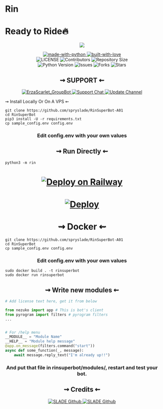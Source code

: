 # Rin
# Ready to Ride🔥

<p align="center">
 <img src="https://telegra.ph/file/c83549257099febca7349.jpg">
</p>
<p align="center">
    <a href="https://python.org">
        <img src="http://forthebadge.com/images/badges/made-with-python.svg" alt="made-with-python">
    </a>
    <a href="https://GitHub.com/spryslade">
        <img src="http://ForTheBadge.com/images/badges/built-with-love.svg" alt="built-with-love">
    </a> <br>
    <img src="https://img.shields.io/github/license/spryslade/RinSuperBot-A01?style=for-the-badge&logo=appveyor" alt="LICENSE">
    <img src="https://img.shields.io/github/contributors/spryslade/RinSuperBot-A01?style=for-the-badge&logo=appveyor" alt="Contributors">
    <img src="https://img.shields.io/github/repo-size/spryslade/RinSuperBot-A01?style=for-the-badge&logo=appveyor" alt="Repository Size"> <br>
    <img src="https://img.shields.io/badge/python-3.9-green?style=for-the-badge&logo=appveyor" alt="Python Version">
    <img src="https://img.shields.io/github/issues/spryslade/RinSuperBot-A01?style=for-the-badge&logo=appveyor" alt="Issues">
    <img src="https://img.shields.io/github/forks/spryslade/RinSuperBot-A01?style=for-the-badge&logo=appveyor" alt="Forks">
    <img src="https://img.shields.io/github/stars/spryslade/RinSuperBot-A01?style=for-the-badge&logo=appveyor" alt="Stars">
</p>


<h2 align="center">
    ⇝ SUPPORT ⇜
</h2>

<p align="center">
<a href= "https://t.me/RinSuperBot"> <img src="https://img.shields.io/badge/RinSuper-Bot-saffron?style=for-the-badge&logo=telegram" alt=ErzaScarlet_GroupBot on Telegram" /> </a>
<a href= "https://t.me/AstorSupport"> <img src="https://img.shields.io/badge/Powered_by_Astor-red?style=for-the-badge&logo=telegram" alt="Support Chat" /> </a>
<a href="https://t.me/DarkkkCarnage"> <img src="https://img.shields.io/badge/DarkkkCarnage-Channel-orange?style=for-the-badge&logo=telegram" alt="Update Channel" /> </a>
</p>

 ⇝ Install Locally Or On A VPS ⇜
</h2>

```console
git clone https://github.com/spryslade/RinSuperBot-A01
cd RinSuperBot
pip3 install -U -r requirements.txt
cp sample_config.env config.env
```

<h3 align="center">
    Edit <b>config.env</b> with your own values
</h3>

<h2 align="center">
   ⇝ Run Directly ⇜
</h2>

```console
python3 -m rin
```
<h1>
    <p align="center">
        <a href="https://railway.app/new/template?template=https%3A%2F%2Fgithub.com%2Frozari0%2FRinSuperBot&plugins=mongodb&envs=BOT_TOKEN%2CAPI_ID%2CAPI_HASH%2CSUDO_USERS_ID%2CLOG_GROUP_ID%2CGBAN_LOG_GROUP_ID%2CWELCOME_DELAY_KICK_SEC%2CARQ_API_URL%2CMESSAGE_DUMP_CHAT%2CARQ_API_KEY%2CRSS_DELAY&optionalEnvs=SESSION_STRING%2CUSERBOT_PREFIX&BOT_TOKENDesc=Obtain+a+Telegram+bot+token+by+contacting+%40BotFather&API_IDDesc=API_ID+of+your+Telegram+Account+my.telegram.org%2Fapps&API_HASHDesc=API_HASH+of+your+Telegram+Account+my.telegram.org%2Fapps&SUDO_USERS_IDDesc=Sudo+users+have+full+access+to+everythin%2C+don%27t+trust+anyone...+ex%3A-+123456+654311+123456&LOG_GROUP_IDDesc=For+logs+channel+to+note+down+important+bot+level+events%2C+recommend+to+make+this+public.+ex%3A+%27-123456%27&GBAN_LOG_GROUP_IDDesc=gban+logs.+ex%3A+%27-123456%27&WELCOME_DELAY_KICK_SECDesc=Welcome+Delay+Kick+Sec&ARQ_API_URLDesc=For+Music+Downloading+And+Many+More+Things...+Don%27t+change+this+value&MESSAGE_DUMP_CHATDesc=Chat_id+of+the+group+where+useless+things+will+go&ARQ_API_KEYDesc=Get+this+from+%40ARQRobot.&RSS_DELAYDesc=Delay+in+which+RSS+will+send+updates+in+chat&PM_PERMITDesc=Pm+permit%2C+fill+1+to+enable+or+0+to+disable+it.&WELCOME_DELAY_KICK_SECDefault=300&ARQ_API_URLDefault=https%3A%2F%2Fthearq.tech&LOG_MENTIONSDefault=1&RSS_DELAYDefault=300">
            <img src="https://railway.app/button.svg" alt="Deploy on Railway">
        </a>
    </p>
</h1>
</h1>

<h1>
    <p align="center">
        <a href="https://heroku.com/deploy?template=https://github.com/spryslade/RinSuperBot-A01">
            <img src="https://www.herokucdn.com/deploy/button.svg" alt="Deploy">
        </a>
    </p>
</h1>

<h1 align="center">
   ⇝ Docker ⇜
</h1>

```console
git clone https://github.com/spryslade/RinSuperBot-A01
cd RinSuperBot
cp sample_config.env config.env
```
<h3 align="center">
    Edit <b> config.env </b> with your own values
</h3>

```console
sudo docker build . -t rinsuperbot
sudo docker run rinsuperbot
```

<h2 align="center">
   ⇝ Write new modules ⇜
</h2>

```py
# Add license text here, get it from below

from nezuko import app # This is bot's client
from pyrogram import filters # pyrogram filters
...


# For /help menu
__MODULE__ = "Module Name"
__HELP__ = "Module help message"
@app.on_message(filters.command("start"))
async def some_function(_, message):
    await message.reply_text("I'm already up!!")

```

<h3 align="center">
   And put that file in rinsuperbot/modules/, restart and test your bot.

<h2 align="center">
     ⇝ Credits ⇜
</h2>

<p align="center">
<a href="https://github.com/spryslade"> <img src="https://img.shields.io/badge/OWNER_SLADE-Github-crystalgreen?style=for-the-badge&logo=github" alt="SLADE Github" /> </a>
<a href="https://github.com/JACKSAMAA"> <img src="https://img.shields.io/badge/ASTOR_STAFF_JEANSAMA-GITHUB-crystalgreen?style=for-the-badge&logo=github" alt="SLADE Github" /> </a>
</p>
